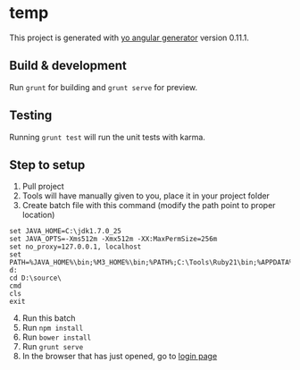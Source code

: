 # temp

This project is generated with [yo angular generator](https://github.com/yeoman/generator-angular)
version 0.11.1.

## Build & development

Run `grunt` for building and `grunt serve` for preview.

## Testing

Running `grunt test` will run the unit tests with karma.

## Step to setup

1.  Pull project
2.  Tools will have manually given to you, place it in your project folder 
3.  Create batch file with this command (modify the path point to proper location)
```
set JAVA_HOME=C:\jdk1.7.0_25
set JAVA_OPTS=-Xms512m -Xmx512m -XX:MaxPermSize=256m
set no_proxy=127.0.0.1, localhost
set PATH=%JAVA_HOME%\bin;%M3_HOME%\bin;%PATH%;C:\Tools\Ruby21\bin;%APPDATA%\npm
d:
cd D:\source\
cmd
cls
exit
```
4.  Run this batch
5.  Run `npm install`
6.  Run `bower install`
7.  Run `grunt serve`
8.  In the browser that has just opened, go to [login page](http://localhost:9000/#/login)
